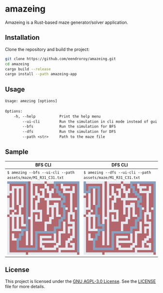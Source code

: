 # amazeing

Amazeing is a Rust-based maze generator/solver application.

## Installation

Clone the repository and build the project:

```sh
git clone https://github.com/eendroroy/amazeing.git
cd amazeing
cargo build --release
cargo install --path amazeing-app
```

## Usage

```txt
Usage: amezing [options]

Options:
    -h, --help           Print the help menu
        --ui-cli         Run the simulation in cli mode instead of gui
        --bfs            Run the simulation for BFS
        --dfs            Run the simulation for DFS
        --path <str>     Path to the maze file
```

## Sample

| BFS CLI                                                      | DFS CLI                                                      |
|--------------------------------------------------------------|--------------------------------------------------------------|
| `$ amezing --bfs --ui-cli --path assets/maze/M1_R31_C31.txt` | `$ amezing --dfs --ui-cli --path assets/maze/M1_R31_C31.txt` |
| ![bfs_cli.png](assets/images/bfs_cli.png)                    | ![dfs_cli.png](assets/images/dfs_cli.png)                    |

## License

This project is licensed under the [GNU AGPL-3.0 License](https://www.gnu.org/licenses/agpl-3.0.html). See
the [LICENSE](./LICENSE) file for more details.
